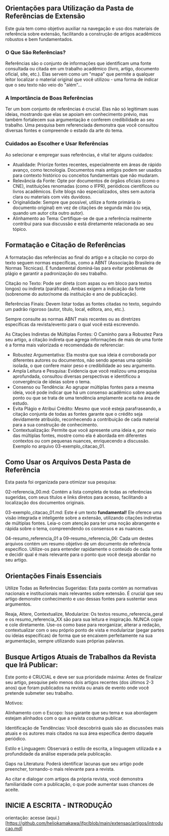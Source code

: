 ## Orientações para Utilização da Pasta de Referências de Extensão
Este guia tem como objetivo auxiliar na navegação e uso dos materiais de referência sobre extensão, facilitando a construção de artigos acadêmicos robustos e bem fundamentados.

### O Que São Referências?
Referências são o conjunto de informações que identificam uma fonte consultada ou citada em um trabalho acadêmico (livro, artigo, documento oficial, site, etc.). Elas servem como um "mapa" que permite a qualquer leitor localizar o material original que você utilizou - uma forma de indicar que o seu texto não veio do "além"...

### A Importância de Boas Referências
Ter um bom conjunto de referências é crucial. Elas não só legitimam suas ideias, mostrando que elas se apoiam em conhecimento prévio, mas também fortalecem sua argumentação e conferem credibilidade ao seu trabalho. Uma pesquisa bem referenciada demonstra que você consultou diversas fontes e compreende o estado da arte do tema.

### Cuidados ao Escolher e Usar Referências
Ao selecionar e empregar suas referências, é vital ter alguns cuidados:  
- Atualidade: Priorize fontes recentes, especialmente em áreas de rápido avanço, como tecnologia. Documentos mais antigos podem ser usados para contexto histórico ou conceitos fundamentais que não mudaram.  
- Relevância da Fonte: Opte por documentos de órgãos oficiais (como o CNE), instituições renomadas (como o IFPR), periódicos científicos ou livros acadêmicos. Evite blogs não especializados, sites sem autoria clara ou materiais com viés duvidoso.  
- Originalidade: Sempre que possível, utilize a fonte primária (o documento original) em vez de citações de segunda mão (ou seja, quando um autor cita outro autor).  
- Alinhamento ao Tema: Certifique-se de que a referência realmente contribui para sua discussão e está diretamente relacionada ao seu tópico.  

## Formatação e Citação de Referências
A formatação das referências ao final do artigo e a citação no corpo do texto seguem normas específicas, como a ABNT (Associação Brasileira de Normas Técnicas). É fundamental dominá-las para evitar problemas de plágio e garantir a padronização do seu trabalho.  

Citação no Texto: Pode ser direta (com aspas ou em bloco para textos longos) ou indireta (paráfrase). Ambas exigem a indicação da fonte (sobrenome do autor/nome da instituição e ano de publicação).

Referências Finais: Devem listar todas as fontes citadas no texto, seguindo um padrão rigoroso (autor, título, local, editora, ano, etc.).

Sempre consulte as normas ABNT mais recentes ou as diretrizes específicas da revista/evento para o qual você está escrevendo.

As Citações Indiretas de Múltiplas Fontes: O Caminho para a Robustez
Para seu artigo, a citação indireta que agrega informações de mais de uma fonte é a forma mais valorizada e recomendada de referenciar:  
- Robustez Argumentativa: Ela mostra que sua ideia é corroborada por diferentes autores ou documentos, não sendo apenas uma opinião isolada, o que confere maior peso e credibilidade ao seu argumento.  
- Ampla Leitura e Pesquisa: Evidencia que você realizou uma pesquisa aprofundada, consultou diversas perspectivas e identificou a convergência de ideias sobre o tema.  
- Consenso ou Tendência: Ao agrupar múltiplas fontes para a mesma ideia, você pode indicar que há um consenso acadêmico sobre aquele ponto ou que se trata de uma tendência amplamente aceita na área de estudo.  
- Evita Plágio e Atribui Crédito: Mesmo que você esteja parafraseando, a citação conjunta de todas as fontes garante que o crédito seja devidamente atribuído, reconhecendo a contribuição de cada material para a sua construção de conhecimento.  
- Contextualização: Permite que você apresente uma ideia e, por meio das múltiplas fontes, mostre como ela é abordada em diferentes contextos ou com pequenas nuances, enriquecendo a discussão. 
Exemplo no arquivo 03-exemplo_citacao_01.

## Como Usar os Arquivos Desta Pasta de Referência
Esta pasta foi organizada para otimizar sua pesquisa:

02-referencia_00.md: Contém a lista completa de todas as referências sugeridas, com seus títulos e links diretos para acesso, facilitando a localização dos documentos originais.

03-exemplo_citacao_01.md: Este é um texto **fundamental!** Ele oferece uma visão integrada e inteligente sobre a extensão, utilizando citações indiretas de múltiplas fontes. Leia-o com atenção para ter uma noção abrangente e rápida sobre o tema, compreendendo os consensos e as nuances.

04-resumo_referencia_01 a 09-resumo_referencia_06: Cada um destes arquivos contém um resumo objetivo de um documento de referência específico. Utilize-os para entender rapidamente o conteúdo de cada fonte e decidir qual é mais relevante para o ponto que você deseja abordar no seu artigo.

## Orientações Finais Essenciais
Utilize Todas as Referências Sugeridas: Esta pasta contém as normativas nacionais e institucionais mais relevantes sobre extensão. É crucial que seu artigo demonstre conhecimento e uso dessas fontes para sustentar seus argumentos.

Reaja, Altere, Contextualize, Modularize: Os textos resumo_referencia_geral e os resumo_referencia_XX são para sua leitura e inspiração. NUNCA copie e cole diretamente. Use-os como base para reorganizar, alterar a redação, contextualizar com o seu próprio ponto de vista e modularizar (pegar partes ou ideias específicas) de forma que se encaixem perfeitamente na sua argumentação, sempre utilizando suas próprias palavras.

## Busque Artigos Atuais de Trabalhos da Revista que Irá Publicar:

Este ponto é CRUCIAL e deve ser sua prioridade máxima: Antes de finalizar seu artigo, pesquise pelo menos dois artigos recentes (dos últimos 2-3 anos) que foram publicados na revista ou anais de evento onde você pretende submeter seu trabalho.

Motivos:

Alinhamento com o Escopo: Isso garante que seu tema e sua abordagem estejam alinhados com o que a revista costuma publicar.

Identificação de Tendências: Você descobrirá quais são as discussões mais atuais e os autores mais citados na sua área específica dentro daquele periódico.

Estilo e Linguagem: Observará o estilo de escrita, a linguagem utilizada e a profundidade da análise esperada pela publicação.

Gaps na Literatura: Poderá identificar lacunas que seu artigo pode preencher, tornando-o mais relevante para a revista.

Ao citar e dialogar com artigos da própria revista, você demonstra familiaridade com a publicação, o que pode aumentar suas chances de aceite.

## INICIE A ESCRITA - INTRODUÇÃO
orientação: acesse (aqui.)[https://github.com/heliokamakawa/ifpr/blob/main/extensao/artigos/introducao.md]
